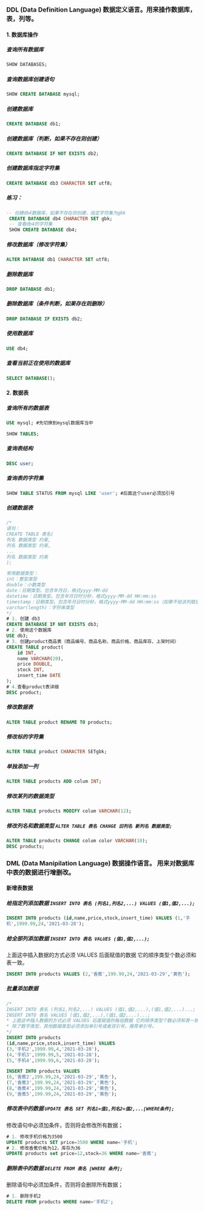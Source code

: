 ###  DDL (Data Definition Language) 数据定义语言。用来操作数据库，表，列等。

#### 1. 数据库操作

##### 查询所有数据库
```sql
SHOW DATABASES;
```
##### 查询数据库创建语句

```sql
SHOW CREATE DATABASE mysql;
```
##### 创建数据库
```sql
CREATE DATABASE db1;
```
##### 创建数据库（判断，如果不存在则创建）
```sql
CREATE DATABASE IF NOT EXISTS db2;
```
##### 创建数据库指定字符集
```sql
CREATE DATABASE db3 CHARACTER SET utf8;
```
##### 练习：

```sql
-- 创建db4数据库，如果不存在则创建，指定字符集为gbk
 CREATE DATABASE db4 CHARACTER SET gbk;
 -- 查看db4的字符集
 SHOW CREATE DATABASE db4;
```
##### 修改数据库（修改字符集）

```sql
ALTER DATABASE db1 CHARACTER SET utf8;
```
##### 删除数据库 

```sql
DROP DATABASE db1;
```
##### 删除数据库（条件判断，如果存在则删除）

```sql
DROP DATABASE IF EXISTS db2;
```
##### 使用数据库

```sql
USE db4;
```
##### 查看当前正在使用的数据库 

```sql
SELECT DATABASE();
```



#### 2. 数据表

##### 查询所有的数据表


```sql
USE mysql; #先切换到mysql数据库当中

SHOW TABLES;
```
##### 查询表结构 

```sql
DESC user;
```
##### 查询表的字符集 

```sql
SHOW TABLE STATUS FROM mysql LIKE 'user'; #后面这个user必须加引号 
```

##### 创建数据表 

```sql
/*
语句：
CREATE TABLE 表名(
列名 数据类型 约束,
列名 数据类型 约束,
...
列名 数据类型 约束
);

常用数据类型：
int：整型类型 
double：小数类型 
date：日期类型。包含年月日，格式yyyy-MM-dd 
datetime：日期类型。包含年月日时分秒，格式yyyy-MM-dd HH:mm:ss 
timestamp：日期类型。包含年月日时分秒，格式yyyy-MM-dd HH:mm:ss（如果不给该列赋值，或者赋值为null，则默认使用当前系统时间填充 ）
varchar(length)：字符串类型 
*/
# 1. 创建 db3 
CREATE DATABASE IF NOT EXISTS db3;
# 2. 使用这个数据库 
USE db3;
# 3. 创建product商品表（商品编号、商品名称、商品价格、商品库存、上架时间） 
CREATE TABLE product(
	id INT,
	name VARCHAR(20),
	price DOUBLE,
	stock INT,
	insert_time DATE
);
# 4.查看product表详细 
DESC product;
```
##### 修改数据表 

```sql
ALTER TABLE product RENAME TO products;
```
##### 修改标的字符集 

```sql
ALTER TABLE product CHARACTER SETgbk;
```

##### 单独添加一列

```sql
ALTER TABLE products ADD colum INT;
```

##### 修改某列的数据类型 

```sql
ALTER TABLE products MODIFY colum VARCHAR(12);
```
##### 修改列名和数据类型 `ALTER TABLE 表名 CHANGE 旧列名 新列名 数据类型;`

```sql
ALTER TABLE products CHANGE colum color VARCHAR(10);
DESC products;
```


### DML (Data Manipilation Language) 数据操作语言。 用来对数据库中表的数据进行增删改。

#### 新增表数据
##### 给指定列添加数据 `INSERT INTO 表名 (列名1,列名2,...) VALUES (值1,值2,...);`

```sql
INSERT INTO products (id,name,price,stock,insert_time) VALUES (1,'手
机',1999.99,24,'2021-03-28');
```

##### 给全部列添加数据 `INSERT INTO 表名 VALUES (值1,值2,...);`
上面这中插入数据的方式必须 VALUES 后面赋值的数据 它的顺序类型个数必须和表一致。

```sql
INSERT INTO products VALUES (2,'香蕉',199.99,24,'2021-03-29','黄色');
```

##### 批量添加数据 

```sql
/*
INSERT INTO 表名 (列名1,列名2,...) VALUES (值1,值2,...),(值1,值2,...)...;
INSERT INTO 表名 VALUES (值1,值2,...),(值1,值2,...)...;
* 上面这中插入数据的方式必须 VALUES 后面赋值的每组数据 它的顺序类型个数必须和表一致。
* 除了数字类型，其他数据类型必须添加单引号或者双引号，推荐单引号。
*/
INSERT INTO products 
(id,name,price,stock,insert_time) VALUES 
(3,'手机2',1999.99,4,'2021-03-28'),
(4,'手机3',1999.99,5,'2021-03-28'),
(5,'手机4',1999.99,6,'2021-03-28');

INSERT INTO products VALUES 
(6,'香蕉2',199.99,24,'2021-03-29','黄色'),
(7,'香蕉3',199.99,24,'2021-03-29','黄色'),
(8,'香蕉4',199.99,24,'2021-03-29','黄色'),
(9,'香蕉5',199.99,24,'2021-03-29','黄色');
```

##### 修改表中的数据 `UPDATE 表名 SET 列名1=值1,列名2=值2,...[WHERE条件];`
修改语句中必须加条件，否则将会修改所有数据；

```sql
# 1. 修改手机价格为3500 
UPDATE products SET price=3500 WHERE name='手机';
# 2. 修改香蕉价格为12，库存为36
UPDATE products set price=12,stock=36 WHERE name='香蕉';
```
##### 删除表中的数据 `DELETE FROM 表名 [WHERE 条件];`

删除语句中必须加条件，否则将会删除所有数据；

```sql
# 1. 删除手机2 
DELETE FROM products WHERE name='手机2';
```